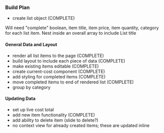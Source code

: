 ### Build Plan
- create list object (COMPLETE)

Will need "complete" boolean, item title, item price, item quantity, category for each list item. Nest inside an overall array to include List title

#### General Data and Layout
- render all list items to the page (COMPLETE)
- build layout to include each piece of data (COMPLETE)
- make existing items editable (COMPLETE)
- create current-cost component (COMPLETE)
- add styling for completed items (COMPLETE)
- move completed items to end of rendered list (COMPLETE)
- group by category

#### Updating Data
- set up live cost total
- add new item functionality (COMPLETE)
- add ability to delete item (slide to delete?)
- no context view for already created items; these are updated inline 